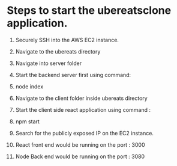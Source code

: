 # Steps to start the ubereatsclone application.

1) Securely SSH into the AWS EC2 instance. 

2) Navigate to the ubereats directory

3) Navigate into server folder

4) Start the backend server first using command:

5) node index

6) Navigate to the client folder inside ubereats directory 

7) Start the client side react application using command :

8) npm start

9) Search for the publicly exposed IP on the EC2 instance.

10) React front end would be running on the port : 3000

11) Node Back end would be running on the port : 3080
